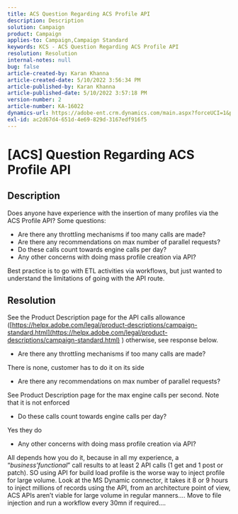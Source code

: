 ```yaml
---
title: ACS Question Regarding ACS Profile API
description: Description
solution: Campaign
product: Campaign
applies-to: Campaign,Campaign Standard
keywords: KCS - ACS Question Regarding ACS Profile API
resolution: Resolution
internal-notes: null
bug: false
article-created-by: Karan Khanna
article-created-date: 5/10/2022 3:56:34 PM
article-published-by: Karan Khanna
article-published-date: 5/10/2022 3:57:18 PM
version-number: 2
article-number: KA-16022
dynamics-url: https://adobe-ent.crm.dynamics.com/main.aspx?forceUCI=1&pagetype=entityrecord&etn=knowledgearticle&id=6cac85be-79d0-ec11-a7b5-00224809c556
exl-id: ac2d67d4-651d-4e69-829d-3167edf916f5
---
```

# [ACS] Question Regarding ACS Profile API

## Description


Does anyone have experience with the insertion of many profiles via the ACS Profile API? Some questions:

- Are there any throttling mechanisms if too many calls are made?
- Are there any recommendations on max number of parallel requests?
- Do these calls count towards engine calls per day?
- Any other concerns with doing mass profile creation via API?


Best practice is to go with ETL activities via workflows, but just wanted to understand the limitations of going with the API route.


## Resolution


See the Product Description page for the API calls allowance ([https://helpx.adobe.com/legal/product-descriptions/campaign-standard.html](https://helpx.adobe.com/legal/product-descriptions/campaign-standard.html) ) otherwise, see response below.



- Are there any throttling mechanisms if too many calls are made?


There is none, customer has to do it on its side

- Are there any recommendations on max number of parallel requests?


See Product Description page for the max engine calls per second. Note that it is not enforced

- Do these calls count towards engine calls per day?


Yes they do

- Any other concerns with doing mass profile creation via API?


All depends how you do it, because in all my experience, a “*business’functional*” call results to at least 2 API calls (1 get and 1 post or patch). SO using API for build load profile is the worse way to inject profile for large volume. Look at the MS Dynamic connector, it takes it 8 or 9 hours to inject millions of records using the API, from an architecture point of view, ACS APIs aren’t viable for large volume in regular manners…. Move to file injection and run a workflow every 30mn if required….
